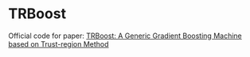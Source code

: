 # TRBoost
Official code for paper: [TRBoost: A Generic Gradient Boosting Machine based on Trust-region Method](https://arxiv.org/pdf/2209.13791.pdf)
